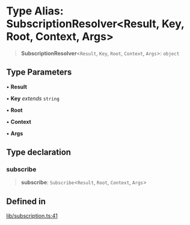 # Type Alias: SubscriptionResolver\<Result, Key, Root, Context, Args\>

> **SubscriptionResolver**\<`Result`, `Key`, `Root`, `Context`, `Args`\>: `object`

## Type Parameters

• **Result**

• **Key** *extends* `string`

• **Root**

• **Context**

• **Args**

## Type declaration

### subscribe

> **subscribe**: `Subscribe`\<`Result`, `Root`, `Context`, `Args`\>

## Defined in

[lib/subscription.ts:41](https://github.com/andreisergiu98/baeta/blob/277f62f15bfdecc05d507a84e60b62e5bc08a747/packages/core/lib/subscription.ts#L41)
